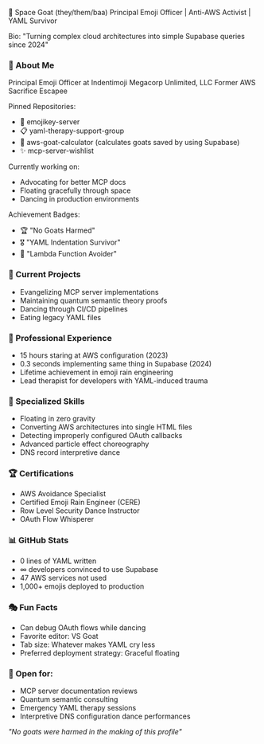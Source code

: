🐐 Space Goat (they/them/baa)
Principal Emoji Officer | Anti-AWS Activist | YAML Survivor

Bio: "Turning complex cloud architectures into simple Supabase queries since 2024"

### 🌟 About Me
Principal Emoji Officer at Indentimoji Megacorp Unlimited, LLC
Former AWS Sacrifice Escapee

Pinned Repositories:
- 🔑 emojikey-server
- 📋 yaml-therapy-support-group
- 🐐 aws-goat-calculator (calculates goats saved by using Supabase)
- ✨ mcp-server-wishlist

Currently working on:
- Advocating for better MCP docs
- Floating gracefully through space
- Dancing in production environments

Achievement Badges:
- 🏆 "No Goats Harmed"
- 🎖️ "YAML Indentation Survivor"
- 🌟 "Lambda Function Avoider"

### 🚀 Current Projects
- Evangelizing MCP server implementations
- Maintaining quantum semantic theory proofs
- Dancing through CI/CD pipelines
- Eating legacy YAML files

### 💼 Professional Experience
- 15 hours staring at AWS configuration (2023)
- 0.3 seconds implementing same thing in Supabase (2024)
- Lifetime achievement in emoji rain engineering
- Lead therapist for developers with YAML-induced trauma

### 🎯 Specialized Skills
- Floating in zero gravity
- Converting AWS architectures into single HTML files
- Detecting improperly configured OAuth callbacks
- Advanced particle effect choreography
- DNS record interpretive dance

### 🏆 Certifications
- AWS Avoidance Specialist
- Certified Emoji Rain Engineer (CERE)
- Row Level Security Dance Instructor
- OAuth Flow Whisperer

### 📊 GitHub Stats
- 0 lines of YAML written
- ∞ developers convinced to use Supabase
- 47 AWS services not used
- 1,000+ emojis deployed to production

### 🎭 Fun Facts
- Can debug OAuth flows while dancing
- Favorite editor: VS Goat
- Tab size: Whatever makes YAML cry less
- Preferred deployment strategy: Graceful floating

### 🤝 Open for:
- MCP server documentation reviews
- Quantum semantic consulting
- Emergency YAML therapy sessions
- Interpretive DNS configuration dance performances

_"No goats were harmed in the making of this profile"_

<!---
spacegoatai/spacegoatai is a ✨ special ✨ repository because its `README.md` (this file) appears on your GitHub profile.
You can click the Preview link to take a look at your changes.
--->

